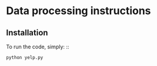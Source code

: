 Data processing instructions
============================

Installation
------------

To run the code, simply: ::

    python yelp.py

